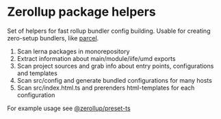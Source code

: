 # Zerollup package helpers

Set of helpers for fast rollup bundler config building. Usable for creating zero-setup bundlers, like [parcel](https://github.com/parcel-bundler/parcel).

1. Scan lerna packages in monorepository
2. Extract information about main/module/iife/umd exports
3. Scan project sources and grab info about entry points, configurations and templates
4. Scan src/config and generate bundled configurations for many hosts
5. Scan src/index.html.ts and prerenders html-templates for each configuration

For example usage see [@zerollup/preset-ts](../preset-ts)
